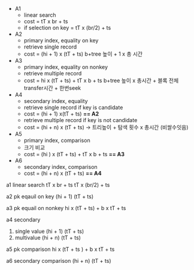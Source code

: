 - A1 
	- linear search
	- cost = tT x br + ts
	- if selection on key = tT x (br/2) + ts
- A2 
	- primary index, equality on key
	- retrieve single record
	- cost = (hi + 1) x (tT + ts)
	  b+tree 높이 + 1 x 총 시간
- A3 
	- primary index, equality on nonkey
	- retrieve multiple record 
	- cost = hi x (tT + ts) + tT x b + ts
	  b+tree 높이 x 총시간 + 블록 전체 transfer시간 + 한번seek
- A4 
	- secondary index, equality 
	- retrieve single record if key is candidate
	- cost = (hi + 1) x(tT + ts) 
	  **== A2**
	- retrieve multiple record if key is not candidate 
	- cost = (hi + n) x (tT + ts) -> 트리높이 + 탐색 횟수 x 총시간 (비쌀수잇음)
- A5 
	- primary index, comparison
	- 크기 비교
	- cost = (hi ) x (tT + ts) + tT x b + ts
	  **== A3**
- A6 
	- secondary index, comparison 
	- cost = (hi + n) x (tT + ts)
	  **== A4**


a1 linear search 
tT x br + ts
tT x (br/2) + ts

a2 pk eqauil on key
(hi + 1) (tT + ts)

a3 pk equail on nonkey 
hi x (tT + ts) + b x tT + ts

a4 secondary 
1) single value
   (hi + 1) (tT + ts)
2) multivalue 
   (hi + n) (tT + ts)

a5 pk comparison 
hi x (tT + ts ) + b x tT + ts

a6 secondary comparison 
(hi + n) (tT + ts)
